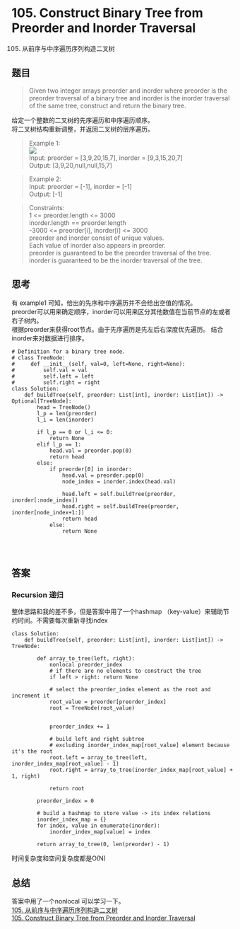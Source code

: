 # 105. Construct Binary Tree from Preorder and Inorder Traversal
105. 从前序与中序遍历序列构造二叉树  

## 题目
>Given two integer arrays preorder and inorder where preorder is the preorder traversal of a binary tree and inorder is the inorder traversal of the same tree, construct and return the binary tree.
 
给定一个整数的二叉树的先序遍历和中序遍历顺序。  
将二叉树结构重新调整，并返回二叉树的层序遍历。  

>Example 1:  
![](https://assets.leetcode.com/uploads/2021/02/19/tree.jpg)  
Input: preorder = [3,9,20,15,7], inorder = [9,3,15,20,7]  
Output: [3,9,20,null,null,15,7]  

>Example 2:  
Input: preorder = [-1], inorder = [-1]  
Output: [-1]
 

>Constraints:  
1 <= preorder.length <= 3000  
inorder.length == preorder.length  
-3000 <= preorder[i], inorder[i] <= 3000  
preorder and inorder consist of unique values.  
Each value of inorder also appears in preorder.  
preorder is guaranteed to be the preorder traversal of the tree.  
inorder is guaranteed to be the inorder traversal of the tree.  

## 思考
有 example1 可知，给出的先序和中序遍历并不会给出空值的情况。   
preorder可以用来确定顺序，inorder可以用来区分其他数值在当前节点的左或者右子树内。  
根据preorder来获得root节点。由于先序遍历是先左后右深度优先遍历。
结合inorder来对数据进行排序。  

```python3
# Definition for a binary tree node.
# class TreeNode:
#     def __init__(self, val=0, left=None, right=None):
#         self.val = val
#         self.left = left
#         self.right = right
class Solution:
    def buildTree(self, preorder: List[int], inorder: List[int]) -> Optional[TreeNode]:
        head = TreeNode()
        l_p = len(preorder)
        l_i = len(inorder)
        
        if l_p == 0 or l_i <= 0:
            return None
        elif l_p == 1:
            head.val = preorder.pop(0)
            return head
        else:
            if preorder[0] in inorder:
                head.val = preorder.pop(0)
                node_index = inorder.index(head.val)

                head.left = self.buildTree(preorder, inorder[:node_index])
                head.right = self.buildTree(preorder, inorder[node_index+1:])
                return head
            else:
                return None

            
            
```
## 答案
### Recursion 递归
整体思路和我的差不多，但是答案中用了一个hashmap （key-value）来辅助节约时间。不需要每次重新寻找index
```python3
class Solution:
    def buildTree(self, preorder: List[int], inorder: List[int]) -> TreeNode:

        def array_to_tree(left, right):
            nonlocal preorder_index
            # if there are no elements to construct the tree
            if left > right: return None

            # select the preorder_index element as the root and increment it
            root_value = preorder[preorder_index]
            root = TreeNode(root_value)


            preorder_index += 1

            # build left and right subtree
            # excluding inorder_index_map[root_value] element because it's the root
            root.left = array_to_tree(left, inorder_index_map[root_value] - 1)
            root.right = array_to_tree(inorder_index_map[root_value] + 1, right)

            return root

        preorder_index = 0

        # build a hashmap to store value -> its index relations
        inorder_index_map = {}
        for index, value in enumerate(inorder):
            inorder_index_map[value] = index

        return array_to_tree(0, len(preorder) - 1)
```
时间复杂度和空间复杂度都是O(N)

## 总结
答案中用了一个nonlocal 可以学习一下。    
[105. 从前序与中序遍历序列构造二叉树](https://leetcode.cn/problems/construct-binary-tree-from-preorder-and-inorder-traversal/solution/cong-qian-xu-yu-zhong-xu-bian-li-xu-lie-gou-zao-9/)   
[105. Construct Binary Tree from Preorder and Inorder Traversal](https://leetcode.com/problems/construct-binary-tree-from-preorder-and-inorder-traversal/solution/)